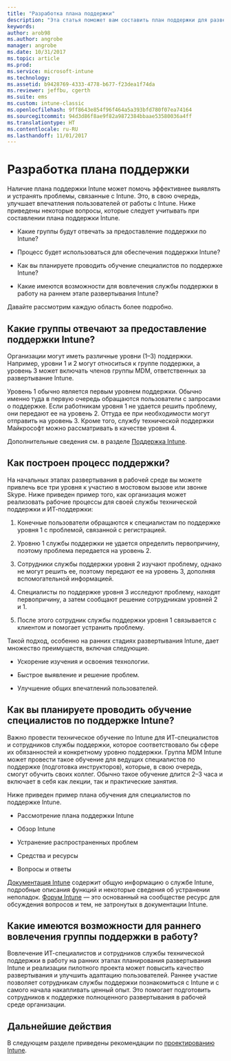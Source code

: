 ```yaml
---
title: "Разработка плана поддержки"
description: "Эта статья поможет вам составить план поддержки для развертывания Intune."
keywords: 
author: arob98
ms.author: angrobe
manager: angrobe
ms.date: 10/31/2017
ms.topic: article
ms.prod: 
ms.service: microsoft-intune
ms.technology: 
ms.assetid: b9428769-4333-4778-b677-f23dea1f74da
ms.reviewer: jeffbu, cgerth
ms.suite: ems
ms.custom: intune-classic
ms.openlocfilehash: 9ff8643e854f96f464a5a393bfd780f07ea74164
ms.sourcegitcommit: 94d3d86f8ae9f82a9872384bbaae53580036a4ff
ms.translationtype: HT
ms.contentlocale: ru-RU
ms.lasthandoff: 11/01/2017
---
```

# <a name="develop-a-support-plan"></a>Разработка плана поддержки

Наличие плана поддержки Intune может помочь эффективнее выявлять и устранять проблемы, связанные с Intune. Это, в свою очередь, улучшает впечатления пользователей от работы с Intune. Ниже приведены некоторые вопросы, которые следует учитывать при составлении плана поддержки Intune.

-   Какие группы будут отвечать за предоставление поддержки по Intune?

-   Процесс будет использоваться для обеспечения поддержки Intune?

-   Как вы планируете проводить обучение специалистов по поддержке Intune?

-   Какие имеются возможности для вовлечения службы поддержки в работу на раннем этапе развертывания Intune?

Давайте рассмотрим каждую область более подробно.

## <a name="which-teams-are-responsible-for-providing-support"></a>Какие группы отвечают за предоставление поддержки Intune?

Организации могут иметь различные уровни (1–3) поддержки. Например, уровни 1 и 2 могут относиться к группе поддержки, а уровень 3 может включать членов группы MDM, ответственных за развертывание Intune.

Уровень 1 обычно является первым уровнем поддержки. Обычно именно туда в первую очередь обращаются пользователи с запросами о поддержке. Если работникам уровня 1 не удается решить проблему, они передают ее на уровень 2. Оттуда ее при необходимости могут отправить на уровень 3. Кроме того, службу технической поддержки Майкрософт можно рассматривать в качестве уровня 4.

Дополнительные сведения см. в разделе [Поддержка Intune](/intune/get-support).

## <a name="what-is-the-support-process"></a>Как построен процесс поддержки?

На начальных этапах развертывания в рабочей среде вы можете привлечь все три уровня к участию в мостовом вызове или звонке Skype. Ниже приведен пример того, как организация может реализовать рабочие процессы для своей службы технической поддержки и ИТ-поддержки:

1.  Конечные пользователи обращаются к специалистам по поддержке уровня 1 с проблемой, связанной с регистрацией.

2.  Уровню 1 службы поддержки не удается определить первопричину, поэтому проблема передается на уровень 2.

3.  Сотрудники службы поддержки уровня 2 изучают проблему, однако не могут решить ее, поэтому передают ее на уровень 3, дополняя вспомогательной информацией.

4.  Специалисты по поддержке уровня 3 исследуют проблему, находят первопричину, а затем сообщают решение сотрудникам уровней 2 и 1.

5.  После этого сотрудник службы поддержки уровня 1 связывается с клиентом и помогает устранить проблему.

Такой подход, особенно на ранних стадиях развертывания Intune, дает множество преимуществ, включая следующие.

-   Ускорение изучения и освоения технологии.

-   Быстрое выявление и решение проблем.

-   Улучшение общих впечатлений пользователей.

## <a name="how-you-plan-to-provide-intune-support-training"></a>Как вы планируете проводить обучение специалистов по поддержке Intune?

Важно провести техническое обучение по Intune для ИТ-специалистов и сотрудников службы поддержки, которое соответствовало бы сфере их обязанностей и конкретному уровню поддержки. Группа MDM Intune может провести такое обучение для ведущих специалистов по поддержке (подготовка инструкторов), которые, в свою очередь, смогут обучить своих коллег. Обычно такое обучение длится 2–3 часа и включает в себя как лекции, так и практические занятия.

Ниже приведен пример плана обучения для специалистов по поддержке Intune.

-   Рассмотрение плана поддержки Intune

-   Обзор Intune

-   Устранение распространенных проблем

-   Средства и ресурсы

-   Вопросы и ответы

[Документация Intune](https://docs.microsoft.com/intune/) содержит общую информацию о службе Intune, подробные описания функций и некоторые сведения об устранении неполадок. [Форум Intune](https://social.technet.microsoft.com/Forums/en-US/home) — это основанный на сообществе ресурс для обсуждения вопросов и тем, не затронутых в документации Intune.

## <a name="what-opportunities-are-there-to-involve-the-support-team-earlier"></a>Какие имеются возможности для раннего вовлечения группы поддержки в работу?

Вовлечение ИТ-специалистов и сотрудников службы технической поддержки в работу на ранних этапах планирования развертывания Intune и реализации пилотного проекта может повысить качество развертывания и улучшить адаптацию пользователей. Раннее участие позволяет сотрудникам службы поддержки познакомиться с Intune и с самого начала накапливать ценный опыт. Это помогает подготовить сотрудников к поддержке полноценного развертывания в рабочей среде организации.

## <a name="next-step"></a>Дальнейшие действия

В следующем разделе приведены рекомендации по [проектированию Intune](planning-guide-design.md).
